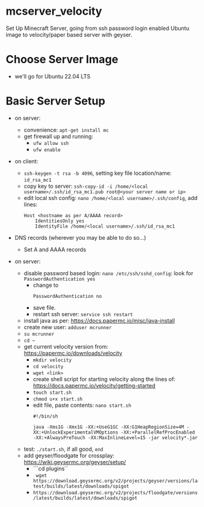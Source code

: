 # mcserver_velocity
Set Up Minecraft Server, going from  ssh password login enabled Ubuntu image to velocity/paper based server with geyser.

# Choose Server Image
- we'll go for Ubuntu 22.04 LTS

# Basic Server Setup
- on server:
  - convenience: ```apt-get install mc```
  - get firewall up and running:
    - ```ufw allow ssh```
    - ```ufw enable```
- on client:
  - ```ssh-keygen -t rsa -b 4096```, setting key file location/name: ```id_rsa_mc1```
  - copy key to server: ```ssh-copy-id -i /home/<local username>/.ssh/id_rsa_mc1.pub root@<your server name or ip>```
  - edit local ssh config: ```nano /home/<local username>/.ssh/config```, add lines:
    ```
    Host <hostname as per A/AAAA record>
        IdentitiesOnly yes
        IdentityFile /home/<local username>/.ssh/id_rsa_mc1
    ```
- DNS records (wherever you may be able to do so...)
  -  Set A and AAAA records 

- on server:
  - disable password based login: ```nano /etc/ssh/sshd_config```: look for ```PasswordAuthentication yes```
    - change to 
      ```
      PasswordAuthentication no
      ```
    - save file.
    - restart ssh server: ```service ssh restart``` 
  - install java as per: https://docs.papermc.io/misc/java-install
  - create new user: ```adduser mcrunner```
  - ```su mcrunner```
  - ```cd ~```
  - get current velocity version from: https://papermc.io/downloads/velocity
    -  ```mkdir velocity```
    -  ```cd velocity```
    -  ```wget <link>```
    -  create shell script for starting velocity along the lines of: https://docs.papermc.io/velocity/getting-started
      -   ```touch start.sh```
      -   ```chmod u+x start.sh```
      -   edit file, paste contents: ```nano start.sh```
          ```
          #!/bin/sh

          java -Xms1G -Xmx1G -XX:+UseG1GC -XX:G1HeapRegionSize=4M -XX:+UnlockExperimentalVMOptions -XX:+ParallelRefProcEnabled -XX:+AlwaysPreTouch -XX:MaxInlineLevel=15 -jar velocity*.jar
          ```
  - test: ```./start.sh```, if all good, ```end```            
  - add geyser/floodgate for crossplay: https://wiki.geysermc.org/geyser/setup/
    - ```cd plugins``
    - ``` wget https://download.geysermc.org/v2/projects/geyser/versions/latest/builds/latest/downloads/spigot```
    - ```https://download.geysermc.org/v2/projects/floodgate/versions/latest/builds/latest/downloads/spigot```
